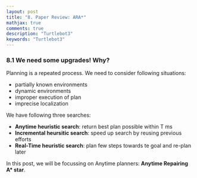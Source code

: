 ```yaml
---
layout: post
title: "8. Paper Review: ARA*"
mathjax: true
comments: true
description: "Turtlebot3"
keywords: "Turtlebot3"
---  
```


### 8.1 We need some upgrades! Why?

Planning is a repeated process. We need to consider following situations:
* partially known environments
* dynamic environments
* improper execution of plan
* imprecise localization

We have following three searches:
* **Anytime heuristic search**: return best plan possible within T ms
* **Incremental heursitic search**: speed up search by reusing previous efforts
* **Real-Time heuristic search**: plan few steps towards te goal and re-plan later

In this post, we will be focussing on Anytime planners: **Anytime Repairing A\* star**.


